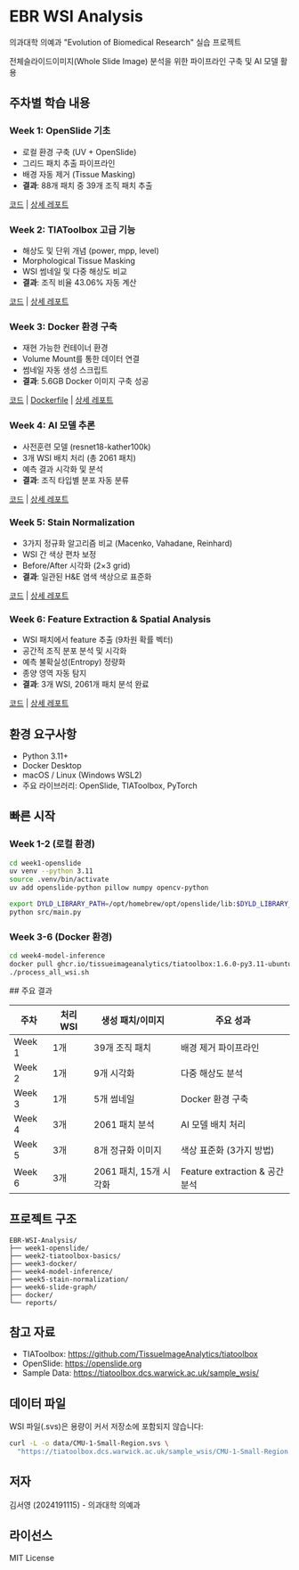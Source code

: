 # EBR WSI Analysis

의과대학 의예과 "Evolution of Biomedical Research" 실습 프로젝트

전체슬라이드이미지(Whole Slide Image) 분석을 위한 파이프라인 구축 및 AI 모델 활용

## 주차별 학습 내용

### Week 1: OpenSlide 기초
- 로컬 환경 구축 (UV + OpenSlide)
- 그리드 패치 추출 파이프라인
- 배경 자동 제거 (Tissue Masking)
- **결과**: 88개 패치 중 39개 조직 패치 추출

[코드](week1-openslide/) | [상세 레포트](reports/week1_report.md)

### Week 2: TIAToolbox 고급 기능
- 해상도 및 단위 개념 (power, mpp, level)
- Morphological Tissue Masking
- WSI 썸네일 및 다중 해상도 비교
- **결과**: 조직 비율 43.06% 자동 계산

[코드](week2-tiatoolbox-basics/) | [상세 레포트](reports/week2_report.md)

### Week 3: Docker 환경 구축
- 재현 가능한 컨테이너 환경
- Volume Mount를 통한 데이터 연결
- 썸네일 자동 생성 스크립트
- **결과**: 5.6GB Docker 이미지 구축 성공

[코드](week3-docker/) | [Dockerfile](docker/3.11/Ubuntu/Dockerfile) | [상세 레포트](reports/week3_report.md)

### Week 4: AI 모델 추론
- 사전훈련 모델 (resnet18-kather100k)
- 3개 WSI 배치 처리 (총 2061 패치)
- 예측 결과 시각화 및 분석
- **결과**: 조직 타입별 분포 자동 분류

[코드](week4-model-inference/) | [상세 레포트](reports/week4_report.md)

### Week 5: Stain Normalization
- 3가지 정규화 알고리즘 비교 (Macenko, Vahadane, Reinhard)
- WSI 간 색상 편차 보정
- Before/After 시각화 (2×3 grid)
- **결과**: 일관된 H&E 염색 색상으로 표준화

[코드](week5-stain-normalization/) | [상세 레포트](reports/week5_report.md)

### Week 6: Feature Extraction & Spatial Analysis
- WSI 패치에서 feature 추출 (9차원 확률 벡터)
- 공간적 조직 분포 분석 및 시각화
- 예측 불확실성(Entropy) 정량화
- 종양 영역 자동 탐지
- **결과**: 3개 WSI, 2061개 패치 분석 완료

[코드](week6-slide-graph/) | [상세 레포트](reports/week6_report.md)

## 환경 요구사항

- Python 3.11+
- Docker Desktop
- macOS / Linux (Windows WSL2)
- 주요 라이브러리: OpenSlide, TIAToolbox, PyTorch

## 빠른 시작

### Week 1-2 (로컬 환경)
```bash
cd week1-openslide
uv venv --python 3.11
source .venv/bin/activate
uv add openslide-python pillow numpy opencv-python

export DYLD_LIBRARY_PATH=/opt/homebrew/opt/openslide/lib:$DYLD_LIBRARY_PATH
python src/main.py
```

### Week 3-6 (Docker 환경)
```bash
cd week4-model-inference
docker pull ghcr.io/tissueimageanalytics/tiatoolbox:1.6.0-py3.11-ubuntu
./process_all_wsi.sh
```
<artifact identifier="readme-bottom-section" type="text/markdown" title="README.md 하단 섹션 (주요 결과~끝)">

<artifact identifier="readme-bottom-section" type="text/markdown" title="README.md 하단 섹션 (주요 결과~끝)">
## 주요 결과

| 주차 | 처리 WSI | 생성 패치/이미지 | 주요 성과 |
|------|---------|-----------------|----------|
| Week 1 | 1개 | 39개 조직 패치 | 배경 제거 파이프라인 |
| Week 2 | 1개 | 9개 시각화 | 다중 해상도 분석 |
| Week 3 | 1개 | 5개 썸네일 | Docker 환경 구축 |
| Week 4 | 3개 | 2061 패치 분석 | AI 모델 배치 처리 |
| Week 5 | 3개 | 8개 정규화 이미지 | 색상 표준화 (3가지 방법) |
| Week 6 | 3개 | 2061 패치, 15개 시각화 | Feature extraction & 공간 분석 |

## 프로젝트 구조

```
EBR-WSI-Analysis/
├── week1-openslide/
├── week2-tiatoolbox-basics/
├── week3-docker/
├── week4-model-inference/
├── week5-stain-normalization/
├── week6-slide-graph/
├── docker/
└── reports/
```

## 참고 자료

- TIAToolbox: https://github.com/TissueImageAnalytics/tiatoolbox
- OpenSlide: https://openslide.org
- Sample Data: https://tiatoolbox.dcs.warwick.ac.uk/sample_wsis/

## 데이터 파일

WSI 파일(.svs)은 용량이 커서 저장소에 포함되지 않습니다:

```bash
curl -L -o data/CMU-1-Small-Region.svs \
  "https://tiatoolbox.dcs.warwick.ac.uk/sample_wsis/CMU-1-Small-Region.svs"
```

## 저자

김서영 (2024191115) - 의과대학 의예과

## 라이선스

MIT License
</artifact>
